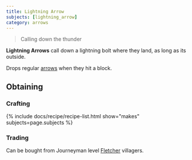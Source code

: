 ```yaml
---
title: Lightning Arrow
subjects: [lightning_arrow]
category: arrows
---
```

> Calling down the thunder

**Lightning Arrows** call down a lightning bolt where they land, as long as its outside.

Drops regular [arrows](https://minecraft.fandom.com/wiki/Arrow) when they hit a block.

Obtaining
---------

### Crafting

{% include docs/recipe/recipe-list.html show="makes" subjects=page.subjects %}

### Trading
Can be bought from Journeyman level [Fletcher](https://minecraft.fandom.com/wiki/Trading#Fletcher) villagers.